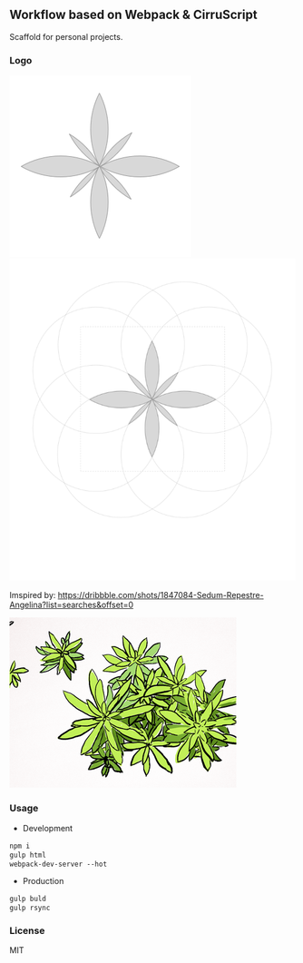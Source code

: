 
Workflow based on Webpack & CirruScript
----

Scaffold for personal projects.

### Logo

![](./images/sedum-320x320.png)
![](./images/sketch.png)

Imspired by: https://dribbble.com/shots/1847084-Sedum-Repestre-Angelina?list=searches&offset=0

![](./images/inspiration.png)

### Usage

* Development

```text
npm i
gulp html
webpack-dev-server --hot
```

* Production

```text
gulp buld
gulp rsync
```

### License

MIT

